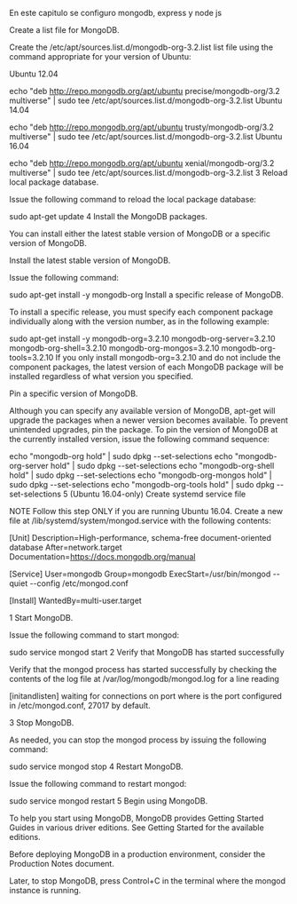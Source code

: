 En este capitulo se configuro mongodb, express y node js



Create a list file for MongoDB.

Create the /etc/apt/sources.list.d/mongodb-org-3.2.list list file using the command appropriate for your version of Ubuntu:

Ubuntu 12.04

echo "deb http://repo.mongodb.org/apt/ubuntu precise/mongodb-org/3.2 multiverse" | sudo tee /etc/apt/sources.list.d/mongodb-org-3.2.list
Ubuntu 14.04

echo "deb http://repo.mongodb.org/apt/ubuntu trusty/mongodb-org/3.2 multiverse" | sudo tee /etc/apt/sources.list.d/mongodb-org-3.2.list
Ubuntu 16.04

echo "deb http://repo.mongodb.org/apt/ubuntu xenial/mongodb-org/3.2 multiverse" | sudo tee /etc/apt/sources.list.d/mongodb-org-3.2.list
3
Reload local package database.

Issue the following command to reload the local package database:

sudo apt-get update
4
Install the MongoDB packages.

You can install either the latest stable version of MongoDB or a specific version of MongoDB.

Install the latest stable version of MongoDB.

Issue the following command:

sudo apt-get install -y mongodb-org
Install a specific release of MongoDB.

To install a specific release, you must specify each component package individually along with the version number, as in the following example:

sudo apt-get install -y mongodb-org=3.2.10 mongodb-org-server=3.2.10 mongodb-org-shell=3.2.10 mongodb-org-mongos=3.2.10 mongodb-org-tools=3.2.10
If you only install mongodb-org=3.2.10 and do not include the component packages, the latest version of each MongoDB package will be installed regardless of what version you specified.

Pin a specific version of MongoDB.

Although you can specify any available version of MongoDB, apt-get will upgrade the packages when a newer version becomes available. To prevent unintended upgrades, pin the package. To pin the version of MongoDB at the currently installed version, issue the following command sequence:

echo "mongodb-org hold" | sudo dpkg --set-selections
echo "mongodb-org-server hold" | sudo dpkg --set-selections
echo "mongodb-org-shell hold" | sudo dpkg --set-selections
echo "mongodb-org-mongos hold" | sudo dpkg --set-selections
echo "mongodb-org-tools hold" | sudo dpkg --set-selections
5
(Ubuntu 16.04-only) Create systemd service file

NOTE
Follow this step ONLY if you are running Ubuntu 16.04.
Create a new file at /lib/systemd/system/mongod.service with the following contents:

[Unit]
Description=High-performance, schema-free document-oriented database
After=network.target
Documentation=https://docs.mongodb.org/manual

[Service]
User=mongodb
Group=mongodb
ExecStart=/usr/bin/mongod --quiet --config /etc/mongod.conf

[Install]
WantedBy=multi-user.target



1
Start MongoDB.

Issue the following command to start mongod:

sudo service mongod start
2
Verify that MongoDB has started successfully

Verify that the mongod process has started successfully by checking the contents of the log file at /var/log/mongodb/mongod.log for a line reading

[initandlisten] waiting for connections on port <port>
where <port> is the port configured in /etc/mongod.conf, 27017 by default.

3
Stop MongoDB.

As needed, you can stop the mongod process by issuing the following command:

sudo service mongod stop
4
Restart MongoDB.

Issue the following command to restart mongod:

sudo service mongod restart
5
Begin using MongoDB.

To help you start using MongoDB, MongoDB provides Getting Started Guides in various driver editions. See Getting Started for the available editions.

Before deploying MongoDB in a production environment, consider the Production Notes document.

Later, to stop MongoDB, press Control+C in the terminal where the mongod instance is running.
